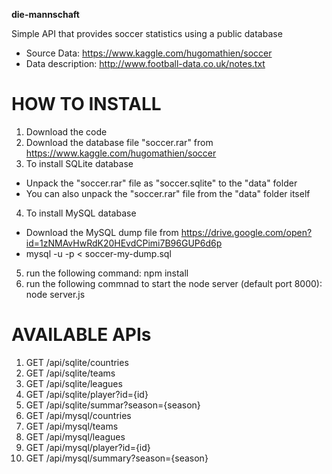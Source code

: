 <b>die-mannschaft</b>

Simple API that provides soccer statistics using a public database

- Source Data: https://www.kaggle.com/hugomathien/soccer
- Data description: http://www.football-data.co.uk/notes.txt

HOW TO INSTALL
==============

1) Download the code
2) Download the database file "soccer.rar" from https://www.kaggle.com/hugomathien/soccer
3) To install SQLite database 
- Unpack the "soccer.rar" file as "soccer.sqlite" to the "data" folder
- You can also unpack the "soccer.rar" file from the "data" folder itself
4) To install MySQL database
- Download the MySQL dump file from https://drive.google.com/open?id=1zNMAvHwRdK20HEvdCPimi7B96GUP6d6p
- mysql -u <user> -p < soccer-my-dump.sql
5) run the following command:
    npm install
6) run the following commnad to start the node server (default port 8000):
    node server.js

AVAILABLE APIs
==============

1)  GET /api/sqlite/countries
2)  GET /api/sqlite/teams
3)  GET /api/sqlite/leagues
4)  GET /api/sqlite/player?id={id}
5)  GET /api/sqlite/summar?season={season}
6)  GET /api/mysql/countries
7)  GET /api/mysql/teams
8)  GET /api/mysql/leagues
9)  GET /api/mysql/player?id={id}
10) GET /api/mysql/summary?season={season}
